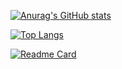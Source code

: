 [![Anurag's GitHub stats](https://github-readme-stats.vercel.app/api?username=sk-chanch&theme=radical&show_icons=true)](https://github.com/sk-chanch)

[![Top Langs](https://github-readme-stats.vercel.app/api/top-langs/?username=sk-chanch&hide=objective-c,java)](https://github.com/sk-chanch)

[![Readme Card](https://github-readme-stats.vercel.app/api/pin/?username=sk-chanch&repo=RxHubConnection)](https://github.com/sk-chanch/RxHubConnection)

<!--
**sk-chanch/sk-chanch** is a ✨ _special_ ✨ repository because its `README.md` (this file) appears on your GitHub profile.

Here are some ideas to get you started:

- 🔭 I’m currently working on ...
- 🌱 I’m currently learning ...
- 👯 I’m looking to collaborate on ...
- 🤔 I’m looking for help with ...
- 💬 Ask me about ...
- 📫 How to reach me: ...
- 😄 Pronouns: ...
- ⚡ Fun fact: ...
-->
